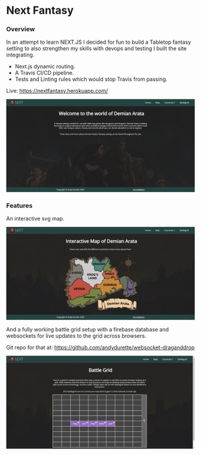 # Next Fantasy

### Overview

In an attempt to learn NEXT.JS I decided for fun to build a Tabletop fantasy setting to also strengthen my skills with devops and testing I built the site integrating.

* Next.js dynamic routing.
* A Travis CI/CD pipeline.
* Tests and Linting rules which would stop Travis from passing. 

Live: https://nextfantasy.herokuapp.com/

![markdown-preview-image](public/content/images/markdown-preview-image.png)

### Features

An interactive svg map.

![markdown-preview-image](public/content/images/markdown-preview-image2.png)



And a fully working battle grid setup with a firebase database and websockets for live updates to the grid across browsers.

Git repo for that at: https://github.com/andydurette/websocket-draganddrop

![markdown-preview-image](public/content/images/markdown-preview-image3.png)